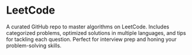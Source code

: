 # LeetCode
A curated GitHub repo to master algorithms on LeetCode. Includes categorized problems, optimized solutions in multiple languages, and tips for tackling each question. Perfect for interview prep and honing your problem-solving skills.

